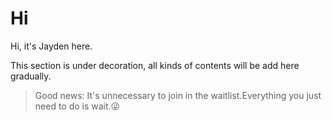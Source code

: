 # Hi

Hi, it's Jayden here.

This section is under decoration, all kinds of contents will be add here gradually.

> Good news: It's unnecessary to join in the waitlist.Everything you just need to do is wait.😜